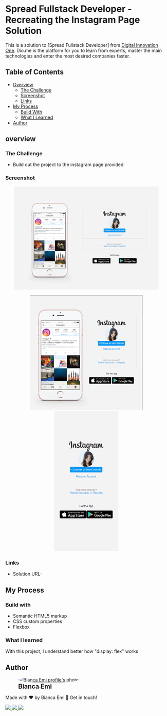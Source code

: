 # Spread Fullstack Developer - Recreating the Instagram Page Solution
This is a solution to [Spread Fullstack Developer] from [Digital Innovation One](https://www.dio.me/en). Dio.me is the platform for you to learn from experts, master the main technologies and enter the most desired companies faster.

## Table of Contents
- [Overview](#overview)
    - [The Challenge](#the-challenge)
    - [Screenshot](#screenshot)
    - [Links](#links)
- [My Process](#my-process)
    - [Build With](#build-with)
    - [What I Learned](#what-i-learned)
- [Author](#author)

## overview

### The Challenge
- Build out the project to the instagram page provided

### Screenshot
<p align="center">
    <img src="./screen/desktop.png" alt="Instagram page solution desktop view" width="450px">
</p>
<p align="center">
    <img src="./screen/tablet.png" alt="Instagram page solution tablet view" width="350px">
    <img src="./screen/cellphone.png" alt="Instagram page solution cellphone view" width="200px">
</p>

### Links
- Solution URL: []()

## My Process

### Build with
- Semantic HTML5 markup
- CSS custom properties
- Flexbox

### What I learned
With this project, I understand better how "display: flex" works 

## Author
<div sytle="display: inline-block;">
    <figure>
        <a href="https://github.com/bemibrando" target="_blank">
            <img style="border-radius: 50%;" src="https://avatars.githubusercontent.com/u/102377919?v=4" width="100px" alt="Bianca Emi profile's photo"> <br />
            <sub style="text-align: center; font-size: 1.4em;"><b>Bianca Emi</b></sub>
        </a>
    </figure>
    <p>Made with ♥ by Bianca Emi 👋 Get in touch!</p>
    <div align="start">
        <a href="https://www.linkedin.com/in/bianca-emi/" target="_blank">
            <img src="https://img.shields.io/badge/LinkedIn-0077B5?style=for-the-badge&logo=linkedin&logoColor=white">
        </a>   
        <a href="https://twitter.com/bemibrando" target="_blank">
            <img src="https://img.shields.io/badge/Twitter-1DA1F2?style=for-the-badge&logo=twitter&logoColor=white">
        </a>   
        <a href="mailto: bemi.brando@outlook.com">
            <img src="https://img.shields.io/badge/bemi.brando@outlook.com-0078D4?style=for-the-badge&logo=microsoft-outlook&logoColor=white">
        </a><br/>
    </div>
</div>
